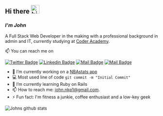 ## Hi there <img src="https://user-images.githubusercontent.com/1303154/88677602-1635ba80-d120-11ea-84d8-d263ba5fc3c0.gif" width="28px" alt="hi">

### _I'm John_

A Full Stack Web Developer in the making with a professional background in admin and IT, currently studying at [Coder Academy](https://coderacademy.edu.au/).

:mailbox: You can reach me on

[![Twitter Badge](https://img.shields.io/badge/-@Johnnsonkp-1ca0f1?style=flat&labelColor=1ca0f1&logo=twitter&logoColor=white&link=https://twitter.com/Ipenywis)](https://twitter.com/johnnsonkp) 
[![Linkedin Badge](https://img.shields.io/badge/-John-0e76a8?style=flat&labelColor=0e76a8&logo=linkedin&logoColor=white)](https://www.linkedin.com/in/chinonso-john-nkpolukwu-521201138/) 
[![Mail Badge](https://img.shields.io/badge/-@johnnsonkp-e84393?style=flat&labelColor=e84393&logo=instagram&logoColor=white)](https://www.instagram.com/johnnsonkp/) 
[![Mail Badge](https://img.shields.io/badge/-john.nkp1@gmail.com-c0392b?style=flat&labelColor=c0392b&logo=gmail&logoColor=white)](john.nkp1@gmail.com)

<!-- TODO: Add last video link -->

- 🔭 I’m currently working on a [NBAstats app](https://github.com/Johnnsonkp/nba-stats)
- :computer: Most used line of code `git commit -m "Initial Commit"`
- 🤔 I’m currently learning Ruby on Rails
- 📫 How to reach me: john.nkp1@gmail.com.
- ⚡ Fun fact: I'm fitness a junkie, coffee enthusiast and a low-key geek


![Johns github stats](https://github-readme-stats.vercel.app/api?username=johnnsonkp&show_icons=true&theme=synthwave)

